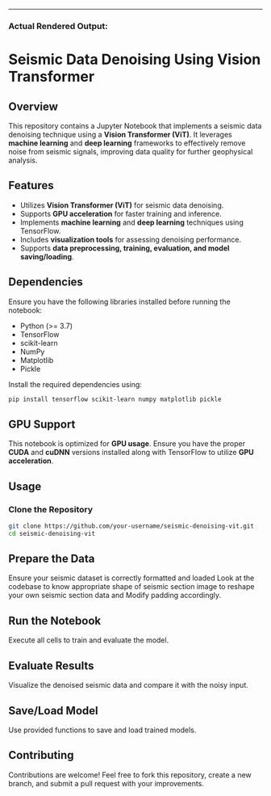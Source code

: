 
---

### **Actual Rendered Output:**

# Seismic Data Denoising Using Vision Transformer

## Overview
This repository contains a Jupyter Notebook that implements a seismic data denoising technique using a **Vision Transformer (ViT)**. It leverages **machine learning** and **deep learning** frameworks to effectively remove noise from seismic signals, improving data quality for further geophysical analysis.

## Features
- Utilizes **Vision Transformer (ViT)** for seismic data denoising.
- Supports **GPU acceleration** for faster training and inference.
- Implements **machine learning** and **deep learning** techniques using TensorFlow.
- Includes **visualization tools** for assessing denoising performance.
- Supports **data preprocessing, training, evaluation, and model saving/loading**.

## Dependencies
Ensure you have the following libraries installed before running the notebook:

- Python (>= 3.7)
- TensorFlow
- scikit-learn
- NumPy
- Matplotlib
- Pickle

Install the required dependencies using:

```sh
pip install tensorflow scikit-learn numpy matplotlib pickle
```


## GPU Support
This notebook is optimized for **GPU usage**. Ensure you have the proper **CUDA** and **cuDNN** versions installed along with TensorFlow to utilize **GPU acceleration**.

## Usage
### Clone the Repository
```sh
git clone https://github.com/your-username/seismic-denoising-vit.git
cd seismic-denoising-vit
```

## Prepare the Data
Ensure your seismic dataset is correctly formatted and loaded Look at the codebase to know  appropriate shape of seismic section image to reshape your own seismic section data and Modify padding accordingly.

## Run the Notebook
Execute all cells to train and evaluate the model.

## Evaluate Results
Visualize the denoised seismic data and compare it with the noisy input.

## Save/Load Model
Use provided functions to save and load trained models.

## Contributing
Contributions are welcome! Feel free to fork this repository, create a new branch, and submit a pull request with your improvements.



